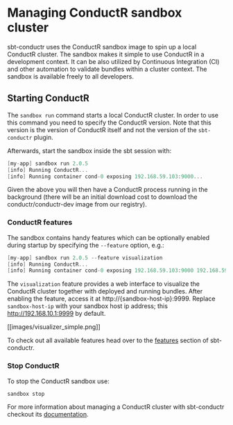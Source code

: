 # Managing ConductR sandbox cluster

sbt-conductr uses the ConductR sandbox image to spin up a local ConductR cluster. The sandbox makes it simple to use ConductR in a development context. It can be also utilized by Continuous Integration (CI) and other automation to validate bundles within a cluster context. The sandbox is available freely to all developers.

## Starting ConductR

The `sandbox run` command starts a local ConductR cluster. In order to use this command you need to specify the ConductR version. Note that this version is the version of ConductR itself and not the version of the `sbt-conductr` plugin.

Afterwards, start the sandbox inside the sbt session with:

```scala
[my-app] sandbox run 2.0.5
[info] Running ConductR...
[info] Running container cond-0 exposing 192.168.59.103:9000...
```

Given the above you will then have a ConductR process running in the background (there will be an initial download cost  to download the conductr/conductr-dev image from our registry).

### ConductR features

The sandbox contains handy features which can be optionally enabled during startup by specifying the `--feature` option, e.g.:

```scala
[my-app] sandbox run 2.0.5 --feature visualization
[info] Running ConductR...
[info] Running container cond-0 exposing 192.168.59.103:9000 192.168.59.103:9909...
```

The `visualization` feature provides a web interface to visualize the ConductR cluster together with deployed and running bundles. After enabling the feature, access it at http://{sandbox-host-ip}:9999. Replace `sandbox-host-ip` with your sandbox host ip address; this http://192.168.10.1:9999 by default.

[[images/visualizer_simple.png]]

To check out all available features head over to the [features](https://github.com/typesafehub/sbt-conductr#features) section of sbt-conductr.

### Stop ConductR

To stop the ConductR sandbox use:

```scala
sandbox stop
```

For more information about managing a ConductR cluster with sbt-conductr checkout its [documentation](https://github.com/typesafehub/sbt-conductr).
